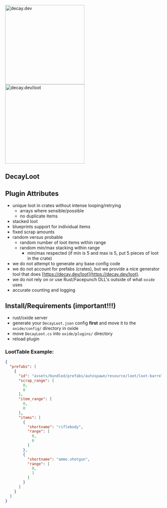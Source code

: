 <img src="https://i.ibb.co/93mSYZ4/decay.png" alt="decay.dev" width="255"/><img src="https://i.ibb.co/zbkjYkV/loot.png" alt="decay.dev/loot" width="255"/>

## DecayLoot

## Plugin Attributes

- unique loot in crates without intense looping/retrying
  - arrays where sensible/possible
  - no duplicate items
- stacked loot
- blueprints support for individual items
- fixed scrap amounts
- random versus probable
  - random number of loot items within range
  - random min/max stacking within range
    - min/max respected (if min is 5 and max is 5, put 5 pieces of loot in the crate)
- we do not attempt to generate any base config code
- we do not account for prefabs (crates), but we provide a nice generator tool that does [https://decay.dev/loot](https://decay.dev/loot).
- we do not rely on or use Rust/Facepunch DLL's outside of what `oxide` uses
- accurate counting and logging

## Install/Requirements (important!!!)

- rust/oxide server
- generate your `DecayLoot.json` config **first** and move it to the `oxide/config/` directory in oxide
- move `DecayLoot.cs`  into `oxide/plugins/` directory
- reload plugin

### LootTable Example:
```json
{
  "prefabs": [
    {
      "id": "assets/bundled/prefabs/autospawn/resource/loot/loot-barrel-1.prefab",
      "scrap_range": [
        0,
        0
      ],
      "item_range": [
        0,
        0
      ],
      "items": [
        {
          "shortname": "riflebody",
          "range": [
            0,
            0
          ]
        },
        {
          "shortname": "ammo.shotgun",
          "range": [
            0,
            1
          ]
        }
      ]
    }
  ]
}
```
